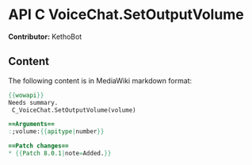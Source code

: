 # API C VoiceChat.SetOutputVolume

**Contributor:** KethoBot

## Content

The following content is in MediaWiki markdown format:

```mediawiki
{{wowapi}}
Needs summary.
 C_VoiceChat.SetOutputVolume(volume)

==Arguments==
:;volume:{{apitype|number}}

==Patch changes==
* {{Patch 8.0.1|note=Added.}}
```